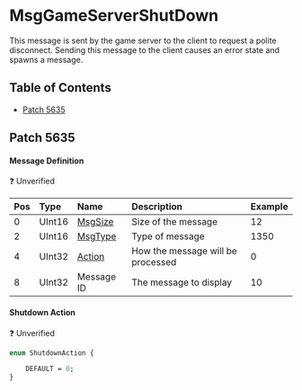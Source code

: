 # MsgGameServerShutDown

This message is sent by the game server to the client to request a polite disconnect. Sending this message to the client causes an error state and spawns a message.

## Table of Contents

* [Patch 5635](#patch-5635)

## Patch 5635

#### Message Definition

❓ Unverified

| Pos | Type | Name | Description | Example |
|:-------|:--------|:--------|:--------|:--------|
| 0  | UInt16 | [MsgSize](index.md#message-header) | Size of the message | 12 |
| 2  | UInt16 | [MsgType](index.md#message-header) | Type of message | 1350 |
| 4  | UInt32 | [Action](#shutdown-action) | How the message will be processed | 0 |
| 8  | UInt32 | Message ID | The message to display | 10 |

#### Shutdown Action

❓ Unverified

```proto
enum ShutdownAction {

    DEFAULT = 0;
}
```